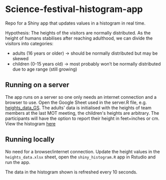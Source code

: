 # Science-festival-histogram-app
Repo for a Shiny app that updates values in a histogram in real time.

Hypothesis: The heights of the visitors are normally distributed. 
As the height of humans stabilises after reaching adulthood, we can divide the visitors into categories: 
- adults (16 years or older)  -> should be normally distributed but may be skewed
- children (0-15 years old)   -> most probably won’t be normally distributed due to age range (still growing)

## Running on a server
The app runs on a server so one only needs an internet connection and a browser to use.
Open the Google Sheet used in the server.R file, e.g. [heights_data_GS](https://docs.google.com/spreadsheets/d/1TuGqU7fLzumpWgD-WyiQVLLULAmkZOzzGvZarbLyrek/edit?gid=1744621385#gid=1744621385). The adults' data is initialised with the heights of team members at the last MOT meeting, the children's heights are arbitrary. 
The participants will have the option to report their height in feet+inches or cm. 
View the histogram [here](https://7g87ms-karolina0benkova.shinyapps.io/science-festival-histogram-app/)

## Running locally
No need for a browser/internet connection. Update the height values in the ```heights_data.xlsx``` sheet, open the ```shiny_histogram.R``` app in Rstudio and run the app. 

The data in the histogram shown is refreshed every 10 seconds.
